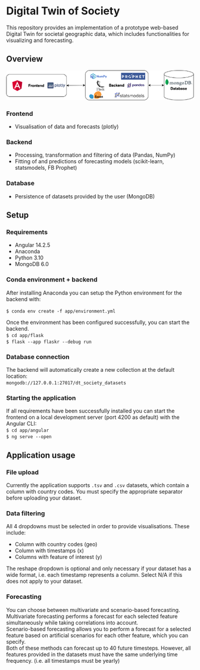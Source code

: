 # Digital Twin of Society

This repository provides an implementation of a prototype web-based Digital Twin for societal geographic data, which includes functionalities for visualizing and forecasting.

## Overview

![](./dtsociety_arch.png)

### Frontend

- Visualisation of data and forecasts (plotly)

### Backend

- Processing, transformation and filtering of data (Pandas, NumPy)
- Fitting of and predictions of forecasting models (scikit-learn, statsmodels, FB Prophet)

### Database

- Persistence of datasets provided by the user (MongoDB)

## Setup

### Requirements

- Angular 14.2.5
- Anaconda
- Python 3.10
- MongoDB 6.0

### Conda environment + backend

After installing Anaconda you can setup the Python environment for the backend with:

`$ conda env create -f app/environment.yml`

Once the environment has been configured successfully, you can start the backend.  
`$ cd app/flask `  
`$ flask --app flaskr --debug run`

### Database connection

The backend will automatically create a new collection at the default location:  
`mongodb://127.0.0.1:27017/dt_society_datasets`

### Starting the application

If all requirements have been successfully installed you can start the frontend on a local development server (port 4200 as default) with the Angular CLI:  
`$ cd app/angular`  
`$ ng serve --open`

## Application usage

### File upload

Currently the application supports `.tsv` and `.csv` datasets, which contain a column with country codes. You must specify the appropriate separator before uploading your dataset.

### Data filtering

All 4 dropdowns must be selected in order to provide visualisations. These include:

- Column with country codes (geo)
- Column with timestamps (x)
- Columns with feature of interest (y)

The reshape dropdown is optional and only necessary if your dataset has a wide format, i.e. each timestamp represents a column. Select N/A if this does not apply to your dataset.

### Forecasting

You can choose between multivariate and scenario-based forecasting.  
Multivariate forecasting performs a forecast for each selected feature simultaneously while taking correlations into account.  
Scenario-based forecasting allows you to perform a forecast for a selected feature based on artificial scenarios for each other feature, which you can specify.  
Both of these methods can forecast up to 40 future timesteps. However, all features provided in the datasets must have the same underlying time frequency. (i.e. all timestamps must be yearly)
